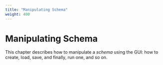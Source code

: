 ```yaml
---
title: "Manipulating Schema"
weight: 400
---
```


# Manipulating Schema

This chapter describes how to manipulate a _schema_ using the GUI: how to create, load, save, and finally, run one, and so on.